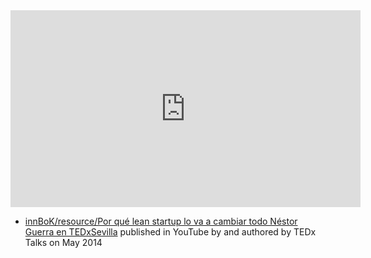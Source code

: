 
<iframe width="560" height="315" src="https://www.youtube.com/embed/E62ecUVZa9Q" title="YouTube video player" frameborder="0" allow="accelerometer; autoplay; clipboard-write; encrypted-media; gyroscope; picture-in-picture; web-share" allowfullscreen></iframe>

- [innBoK/resource/Por qué lean startup lo va a cambiar todo Néstor Guerra en TEDxSevilla](https://www.youtube.com/watch?v=E62ecUVZa9Q) published in YouTube by  and authored by TEDx Talks on May 2014


